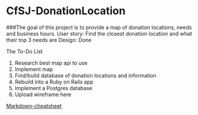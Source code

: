 CfSJ-DonationLocation
=====================

###The goal of this project is to provide a map of donation locations, needs and business hours.
User story: Find the closest donation location and what their top 3 needs are
Design: Done


The To-Do List
1. Research best map api to use
2. Implement map
3. Find/build database of donation locations and information
4. Rebuild into a Ruby on Rails app 
5. Implement a Postgres database
6. Upload wireframe here

[Markdown-cheatsheet](https://github.com/adam-p/markdown-here/wiki/Markdown-Cheatsheet)
